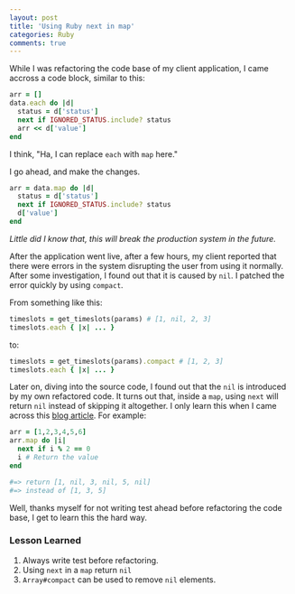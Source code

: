```yaml
---
layout: post
title: 'Using Ruby next in map'
categories: Ruby
comments: true
---
```


While I was refactoring the code base of my client application,
I came accross a code block, similar to this:

```ruby
arr = []
data.each do |d|
  status = d['status']
  next if IGNORED_STATUS.include? status
  arr << d['value']
end
```

I think, "Ha, I can replace `each` with `map` here."

I go ahead, and make the changes.

```ruby
arr = data.map do |d|
  status = d['status']
  next if IGNORED_STATUS.include? status
  d['value']
end
```

_Little did I know that,
this will  break the production system in the future._

After the application went live, after a few hours, my client
reported that there were errors in the system disrupting the user from
using it normally. After some investigation, I found out that it is
caused by `nil`. I patched the error quickly by using `compact`.

From something like this:
```ruby
timeslots = get_timeslots(params) # [1, nil, 2, 3]
timeslots.each { |x| ... }
```

to:
```ruby
timeslots = get_timeslots(params).compact # [1, 2, 3]
timeslots.each { |x| ... }
```

Later on, diving into the source code, I found out that the `nil`
is introduced by my own refactored code. It turns out that, inside
a `map`, using `next` will return `nil` instead of skipping it
altogether. I only learn this when I came across this
[blog article](http://code-worrier.com/blog/map-and-next/).
For example:


```ruby
arr = [1,2,3,4,5,6]
arr.map do |i|
  next if i % 2 == 0
  i # Return the value
end

#=> return [1, nil, 3, nil, 5, nil]
#=> instead of [1, 3, 5]
```

Well, thanks myself for not writing test ahead before refactoring the
code base, I get to learn this the hard way.

### Lesson Learned
1. Always write test before refactoring.
2. Using `next` in a `map` return `nil`
3. `Array#compact` can be used to remove `nil` elements.

